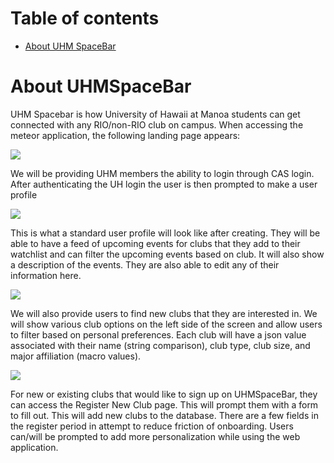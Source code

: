 # Table of contents

* [About UHM SpaceBar](#about-uhmspacebar)


# About UHMSpaceBar

UHM Spacebar is how University of Hawaii at Manoa students can get connected with any RIO/non-RIO club on campus. When accessing the meteor application, the following landing page appears:

![](images/landingpagemock.jpg)

We will be providing UHM members the ability to login through CAS login. After authenticating the UH login the user is then prompted to make a user profile

![](images/userprofilemock.jpg)

This is what a standard user profile will look like after creating. They will be able to have a feed of upcoming events for clubs that they add to their watchlist and can filter the upcoming events based on club. It will also show a description of the events. They are also able to edit any of their information here.

![](images/filterpagemock.jpg)

We will also provide users to find new clubs that they are interested in. We will show various club options on the left side of the screen and allow users to filter based on personal preferences. Each club will have a json value associated with their name (string comparison), club type, club size, and major affiliation (macro values).

![](images/registerpagemock.jpg)

For new or existing clubs that would like to sign up on UHMSpaceBar, they can access the Register New Club page. This will prompt them with a form to fill out. This will add new clubs to the database. There are a few fields in the register period in attempt to reduce friction of onboarding. Users can/will be prompted to add more personalization while using the web application.